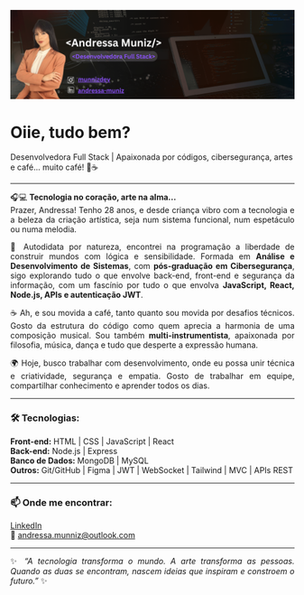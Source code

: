 ![Banner](assets/banner.png)

<h1>Oiie, tudo bem?</h1>

<p>Desenvolvedora Full Stack | Apaixonada por códigos, cibersegurança, artes e café... muito café! 🎨☕</p>

---

<div style="text-align: justify;">

🎧💻 <strong>Tecnologia no coração, arte na alma...</strong>  
Prazer, Andressa! Tenho 28 anos, e desde criança vibro com a tecnologia e a beleza da criação artística, seja num sistema funcional, num espetáculo ou numa melodia.

🧠 Autodidata por natureza, encontrei na programação a liberdade de construir mundos com lógica e sensibilidade. Formada em <strong>Análise e Desenvolvimento de Sistemas</strong>, com <strong>pós-graduação em Cibersegurança</strong>, sigo explorando tudo o que envolve back-end, front-end e segurança da informação, com um fascínio por tudo o que envolva <strong>JavaScript, React, Node.js, APIs e autenticação JWT</strong>.

☕ Ah, e sou movida a café, tanto quanto sou movida por desafios técnicos. Gosto da estrutura do código como quem aprecia a harmonia de uma composição musical. Sou também <strong>multi-instrumentista</strong>, apaixonada por filosofia, música, dança e tudo que desperte a expressão humana.

🌍 Hoje, busco trabalhar com desenvolvimento, onde eu possa unir técnica e criatividade, segurança e empatia. Gosto de trabalhar em equipe, compartilhar conhecimento e aprender todos os dias.

</div>

---

### 🛠️ Tecnologias:
**Front-end:** HTML | CSS | JavaScript | React  
**Back-end:** Node.js | Express  
**Banco de Dados:** MongoDB | MySQL  
**Outros:** Git/GitHub | Figma | JWT | WebSocket | Tailwind | MVC | APIs REST  

---

### 📫 Onde me encontrar:
[LinkedIn](https://www.linkedin.com/in/andressa-muniz-2a7714146/)  
📩 andressa.munniz@outlook.com 

---

<p align="justify">
✨ <em>“A tecnologia transforma o mundo. A arte transforma as pessoas. Quando as duas se encontram, nascem ideias que inspiram e constroem o futuro.”</em> ✨
</p>
